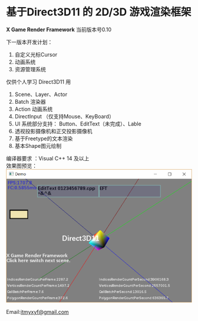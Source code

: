 基于Direct3D11 的 2D/3D 游戏渲染框架  
==================
**X Game Render Framework**
  当前版本号0.10 
  
  下一版本开发计划：
  1. 自定义光标Cursor 
  2. 动画系统
  3. 资源管理系统  


仅供个人学习 Direct3D11 用

1. Scene、Layer、Actor  
2. Batch 渲染器  
3. Action 动画系统  
4. DirectInput （仅支持Mouse、KeyBoard）  
5. UI 系统部分支持： Button、EditText（未完成）、Lable  
6. 透视投影摄像机和正交投影摄像机  
7. 基于Freetype的文本渲染  
8. 基本Shape图元绘制  
  
  
  
编译器要求 ：Visual C++ 14 及以上  
  效果图预览：  
![DemoMore](https://raw.githubusercontent.com/kadds/XGF/master/TT.PNG)
  
Email:[itmyxyf@gmail.com](itmyxyf@gmail.com)
